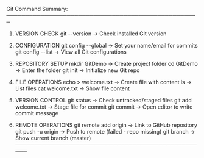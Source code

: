 Git Command Summary:
───────────────────────────────────────────────────

1. VERSION CHECK
   git --version         → Check installed Git version

2. CONFIGURATION
   git config --global   → Set your name/email for commits
   git config --list     → View all Git configurations

3. REPOSITORY SETUP
   mkdir GitDemo         → Create project folder
   cd GitDemo            → Enter the folder
   git init              → Initialize new Git repo

4. FILE OPERATIONS
   echo > welcome.txt    → Create file with content
   ls                    → List files
   cat welcome.txt       → Show file content

5. VERSION CONTROL
   git status            → Check untracked/staged files
   git add welcome.txt   → Stage file for commit
   git commit            → Open editor to write commit message

6. REMOTE OPERATIONS
   git remote add origin → Link to GitHub repository
   git push -u origin    → Push to remote (failed - repo missing)
   git branch            → Show current branch (master)
───────────────────────────────────────────────────
